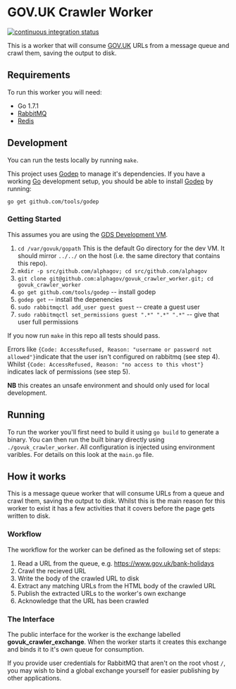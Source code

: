 # GOV.UK Crawler Worker

[![continuous integration status](https://travis-ci.org/alphagov/govuk_crawler_worker.svg?branch=master)](http://travis-ci.org/alphagov/govuk_crawler_worker)

This is a worker that will consume [GOV.UK](https://www.gov.uk/) URLs
from a message queue and crawl them, saving the output to disk.

## Requirements

To run this worker you will need:

 - Go 1.7.1
 - [RabbitMQ](https://www.rabbitmq.com/)
 - [Redis](http://redis.io/)

## Development

You can run the tests locally by running `make`.

This project uses [Godep][godep] to manage it's dependencies.  If you have a
working [Go][go] development setup, you should be able to install
[Godep][godep] by running:

    go get github.com/tools/godep

[godep]: https://github.com/tools/godep
[go]: http://golang.org

### Getting Started

This assumes you are using the [GDS Development VM][vm].

1. `cd /var/govuk/gopath` This is the default Go directory for the dev VM. It should mirror `../../` on the host (i.e. the same directory that contains this repo).
2. `mkdir -p src/github.com/alphagov; cd src/github.com/alphagov`
3. `git clone git@github.com:alphagov/govuk_crawler_worker.git; cd govuk_crawler_worker`
3. `go get github.com/tools/godep` -- install godep
4. `godep get` -- install the depenencies
5. `sudo rabbitmqctl add_user guest guest` -- create a guest user
6. `sudo rabbitmqctl set_permissions guest ".*" ".*" ".*"` -- give that user full permissions

If you now run `make` in this repo all tests should pass.

Errors like `{Code: AccessRefused, Reason: "username or password not allowed"}`indicate that the user isn't configured on rabbitmq (see step 4). Whilst `{Code: AccessRefused, Reason: "no access to this vhost"}` indicates lack of permissions (see step 5).

**NB** this creates an unsafe environment and should only used for local development.

[vm]: https://github.com/alphagov/govuk-puppet/tree/master/development-vm

## Running

To run the worker you'll first need to build it using `go build` to
generate a binary. You can then run the built binary directly using
`./govuk_crawler_worker`. All configuration is injected using
environment varibles. For details on this look at the `main.go` file.

## How it works

This is a message queue worker that will consume URLs from a queue and
crawl them, saving the output to disk. Whilst this is the main reason
for this worker to exist it has a few activities that it covers before
the page gets written to disk.

### Workflow

The workflow for the worker can be defined as the following set of
steps:

1. Read a URL from the queue, e.g. https://www.gov.uk/bank-holidays
2. Crawl the recieved URL
3. Write the body of the crawled URL to disk
4. Extract any matching URLs from the HTML body of the crawled URL
5. Publish the extracted URLs to the worker's own exchange
6. Acknowledge that the URL has been crawled

### The Interface

The public interface for the worker is the exchange labelled
**govuk_crawler_exchange**. When the worker starts it creates this
exchange and binds it to it's own queue for consumption.

If you provide user credentials for RabbitMQ that aren't on the root
vhost `/`, you may wish to bind a global exchange yourself for easier
publishing by other applications.
